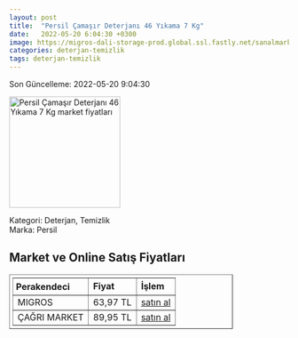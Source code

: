 ```yaml
---
layout: post
title:  "Persil Çamaşır Deterjanı 46 Yıkama 7 Kg"
date:   2022-05-20 6:04:30 +0300
image: https://migros-dali-storage-prod.global.ssl.fastly.net/sanalmarket/product/30121523/30121523-699049-1650x1650.jpg
categories: deterjan-temizlik
tags: deterjan-temizlik
---
```


Son Güncelleme: 2022-05-20 9:04:30

<img src="https://migros-dali-storage-prod.global.ssl.fastly.net/sanalmarket/product/30121523/30121523-699049-1650x1650.jpg" width="200" alt="Persil Çamaşır Deterjanı 46 Yıkama 7 Kg market fiyatları" />

Kategori: Deterjan, Temizlik
<br />
Marka: Persil

<h2>Market ve Online Satış Fiyatları</h2>

<table border="1" style="padding: 5px;width:80%;">
  <tr>
    <td style="padding: 5px;"><strong>Perakendeci</strong></td>
    <td><strong>Fiyat</strong></td>
    <td><strong>İşlem</strong></td>
  </tr>
  <tr>
              <td title="Migros">MIGROS</td>
              <td>63,97 TL</td>
              <td><a title="Migros" target="_blank" href="https://www.migros.com.tr/persil-camasir-deterjani-gulun-buyusu-46-yikama-7-kg-p-1cb9e33">satın al</a></td>
            </tr><tr>
              <td title="Çağrı Market">ÇAĞRI MARKET</td>
              <td>89,95 TL</td>
              <td><a title="Çağrı Market" target="_blank" href="https://www.cagri.com/persil-toz-deterjan-gulun-buyusu-7-kg-22655">satın al</a></td>
            </tr>
</table>

